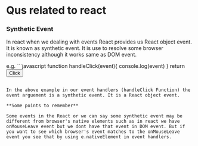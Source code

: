 # Qus related to react

### Synthetic Event
 In react when we dealing with events React provides us React object event. It is known as synthetic event.
 It is use to resolve some browser inconsistency although it works same as DOM event.

e.g. ```javascript
function handleClick(event){
console.log(event)
}
return <button onClick={handleClick}>Click</button>
```

In the above example in our event handlers (handleClick Function) the event arguement is a synthetic event. It is a React object event. 

**Some points to remember**

Some events in the React or we can say some synthetic event may be different from browser's native elements such as in react we have onMouseLeave event but we dont have that event in DOM event. But if you want to see which browser's event matches to the onMouseLeave event you see that by using e.nativeElement in event handlers.



